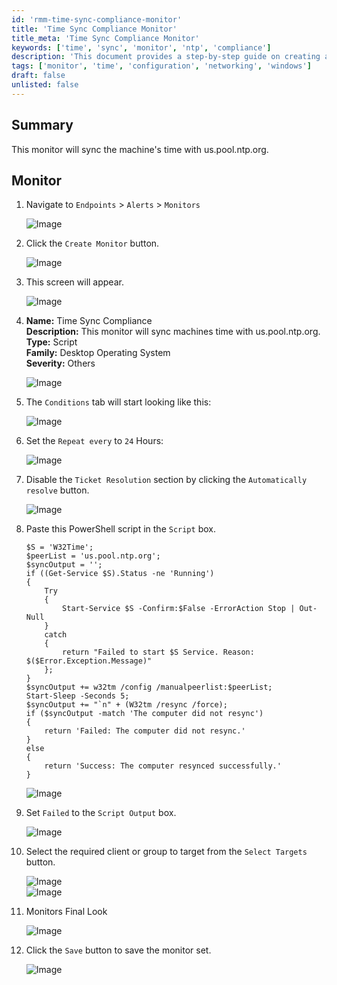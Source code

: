 ```yaml
---
id: 'rmm-time-sync-compliance-monitor'
title: 'Time Sync Compliance Monitor'
title_meta: 'Time Sync Compliance Monitor'
keywords: ['time', 'sync', 'monitor', 'ntp', 'compliance']
description: 'This document provides a step-by-step guide on creating a Time Sync Compliance Monitor that syncs machine time with us.pool.ntp.org, ensuring accurate timekeeping across devices.'
tags: ['monitor', 'time', 'configuration', 'networking', 'windows']
draft: false
unlisted: false
---
```

## Summary

This monitor will sync the machine's time with us.pool.ntp.org.

## Monitor

1. Navigate to `Endpoints` > `Alerts` > `Monitors`
   
   ![Image](../../../static/img/Time-Sync-Compliance/image_1.png)

2. Click the `Create Monitor` button.

   ![Image](../../../static/img/Time-Sync-Compliance/image_2.png)

3. This screen will appear.

   ![Image](../../../static/img/Time-Sync-Compliance/image_3.png)

4. **Name:** Time Sync Compliance  
   **Description:** This monitor will sync machines time with us.pool.ntp.org.  
   **Type:** Script  
   **Family:** Desktop Operating System  
   **Severity:** Others  

   ![Image](../../../static/img/Time-Sync-Compliance/image_4.png)

5. The `Conditions` tab will start looking like this: 

   ![Image](../../../static/img/Time-Sync-Compliance/image_5.png)

6. Set the `Repeat every` to `24` Hours:

   ![Image](../../../static/img/Time-Sync-Compliance/image_6.png)

7. Disable the `Ticket Resolution` section by clicking the `Automatically resolve` button.

   ![Image](../../../static/img/Time-Sync-Compliance/image_7.png)

8. Paste this PowerShell script in the `Script` box.

   ```
   $S = 'W32Time';
   $peerList = 'us.pool.ntp.org';
   $syncOutput = '';
   if ((Get-Service $S).Status -ne 'Running') 
   {
       Try
       {
           Start-Service $S -Confirm:$False -ErrorAction Stop | Out-Null
       }
       catch 
       {
           return "Failed to start $S Service. Reason: $($Error.Exception.Message)"
       };
   }
   $syncOutput += w32tm /config /manualpeerlist:$peerList;
   Start-Sleep -Seconds 5;
   $syncOutput += "`n" + (W32tm /resync /force);
   if ($syncOutput -match 'The computer did not resync') 
   {
       return 'Failed: The computer did not resync.'
   } 
   else 
   {
       return 'Success: The computer resynced successfully.'
   }
   ```

   ![Image](../../../static/img/Time-Sync-Compliance/image_8.png)

9. Set `Failed` to the `Script Output` box.

   ![Image](../../../static/img/Time-Sync-Compliance/image_9.png)

10. Select the required client or group to target from the `Select Targets` button.

    ![Image](../../../static/img/Time-Sync-Compliance/image_10.png)  
    ![Image](../../../static/img/Time-Sync-Compliance/image_11.png)

11. Monitors Final Look

    ![Image](../../../static/img/Time-Sync-Compliance/image_12.png)

12. Click the `Save` button to save the monitor set.

    ![Image](../../../static/img/Time-Sync-Compliance/image_13.png)



